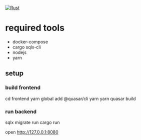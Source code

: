 [![Rust](https://github.com/ngutech21/axum-quasar/actions/workflows/run-tests.yml/badge.svg?branch=master)](https://github.com/ngutech21/axum-quasar/actions/workflows/run-tests.yml)

# required tools

- docker-compose
- cargo sqlx-cli
- nodejs
- yarn
  
## setup

### build frontend

cd frontend
yarn global add @quasar/cli
yarn
yarn quasar build

### run backend

sqlx migrate run
cargo run

open <http://127.0.0.1:8080>

